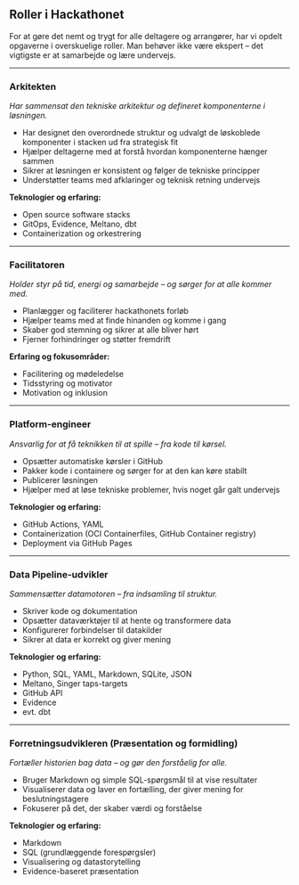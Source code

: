 ## Roller i Hackathonet

For at gøre det nemt og trygt for alle deltagere og arrangører, har vi opdelt opgaverne i overskuelige roller. Man behøver ikke være ekspert – det vigtigste er at samarbejde og lære undervejs.

---

### Arkitekten  
*Har sammensat den tekniske arkitektur og defineret komponenterne i løsningen.*

- Har designet den overordnede struktur og udvalgt de løskoblede komponenter i stacken ud fra strategisk fit  
- Hjælper deltagerne med at forstå hvordan komponenterne hænger sammen  
- Sikrer at løsningen er konsistent og følger de tekniske principper  
- Understøtter teams med afklaringer og teknisk retning undervejs

**Teknologier og erfaring:**

- Open source software stacks  
- GitOps, Evidence, Meltano, dbt  
- Containerization og orkestrering  

---

### Facilitatoren
*Holder styr på tid, energi og samarbejde – og sørger for at alle kommer med.*

- Planlægger og faciliterer hackathonets forløb  
- Hjælper teams med at finde hinanden og komme i gang  
- Skaber god stemning og sikrer at alle bliver hørt  
- Fjerner forhindringer og støtter fremdrift

**Erfaring og fokusområder:**

- Facilitering og mødeledelse  
- Tidsstyring og motivator
- Motivation og inklusion

---

### Platform-engineer  
*Ansvarlig for at få teknikken til at spille – fra kode til kørsel.*

- Opsætter automatiske kørsler i GitHub  
- Pakker kode i containere og sørger for at den kan køre stabilt  
- Publicerer løsningen  
- Hjælper med at løse tekniske problemer, hvis noget går galt undervejs

**Teknologier og erfaring:**

- GitHub Actions, YAML  
- Containerization (OCI Containerfiles, GitHub Container registry)  
- Deployment via GitHub Pages

---

### Data Pipeline-udvikler  
*Sammensætter datamotoren – fra indsamling til struktur.*

- Skriver kode og dokumentation  
- Opsætter dataværktøjer til at hente og transformere data  
- Konfigurerer forbindelser til datakilder  
- Sikrer at data er korrekt og giver mening

**Teknologier og erfaring:**

- Python, SQL, YAML, Markdown, SQLite, JSON  
- Meltano, Singer taps-targets  
- GitHub API  
- Evidence  
- evt. dbt

---

### Forretningsudvikleren (Præsentation og formidling)  
*Fortæller historien bag data – og gør den forståelig for alle.*

- Bruger Markdown og simple SQL-spørgsmål til at vise resultater  
- Visualiserer data og laver en fortælling, der giver mening for beslutningstagere  
- Fokuserer på det, der skaber værdi og forståelse

**Teknologier og erfaring:**

- Markdown  
- SQL (grundlæggende forespørgsler)  
- Visualisering og datastorytelling  
- Evidence-baseret præsentation
